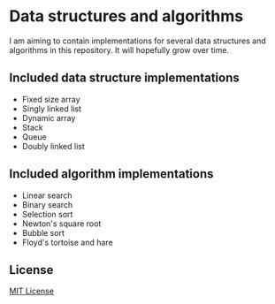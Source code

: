 # Data structures and algorithms
I am aiming to contain implementations for several data structures and algorithms in this repository.
It will hopefully grow over time.

## Included data structure implementations
- Fixed size array
- Singly linked list
- Dynamic array
- Stack
- Queue
- Doubly linked list

## Included algorithm implementations
- Linear search
- Binary search
- Selection sort
- Newton's square root
- Bubble sort
- Floyd's tortoise and hare

## License
[MIT License](https://github.com/iozsaygi/dsaa/blob/main/LICENSE)